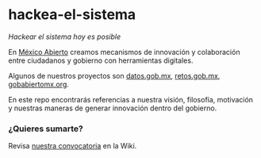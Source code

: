 # hackea-el-sistema
_Hackear el sistema hoy es posible_

En [México Abierto](http://mxabierto.tumblr.com/) creamos mecanismos de innovación y colaboración entre ciudadanos y gobierno con herramientas digitales.

Algunos de nuestros proyectos son [datos.gob.mx](http://datos.gob.mx/), [retos.gob.mx](http://retos.gob.mx), [gobabiertomx.org](http://gobabiertomx.org/).

En este repo encontrarás referencias a nuestra visión, filosofía, motivación y nuestras maneras de generar innovación dentro del gobierno.

### ¿Quieres sumarte?

Revisa [nuestra convocatoria](https://github.com/mxabierto/hackea-el-sistema/wiki/S%C3%A9-parte-del-equipo-de-M%C3%A9xico-Abierto) en la Wiki.
